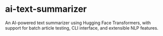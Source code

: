 # ai-text-summarizer
An AI-powered text summarizer using Hugging Face Transformers, with support for batch article testing, CLI interface, and extensible NLP features.
